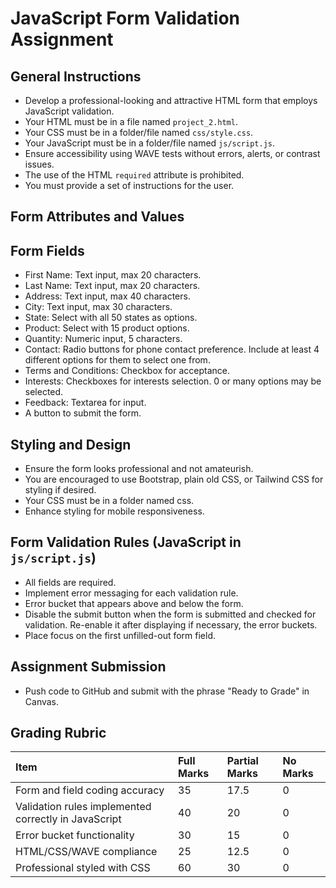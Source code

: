 # JavaScript Form Validation Assignment

## General Instructions

- Develop a professional-looking and attractive HTML form that employs JavaScript validation.
- Your HTML must be in a file named `project_2.html`.
- Your CSS must be in a folder/file named `css/style.css`.
- Your JavaScript must be in a folder/file named `js/script.js`.
- Ensure accessibility using WAVE tests without errors, alerts, or contrast issues.
- The use of the HTML `required` attribute is prohibited.
- You must provide a set of instructions for the user.

## Form Attributes and Values

<!-- The form must have the following attributes and values set:

- name = "order"
- id = "order"
- action = "https://ctec.clark.edu/~belgort/formprocessing/processform.php"
- method = "POST" -->

## Form Fields

- First Name: Text input, max 20 characters.
- Last Name: Text input, max 20 characters.
- Address: Text input, max 40 characters.
- City: Text input, max 30 characters.
- State: Select with all 50 states as options.
- Product: Select with 15 product options.
- Quantity: Numeric input, 5 characters.
- Contact: Radio buttons for phone contact preference. Include at least 4 different options for them to select one from.
- Terms and Conditions: Checkbox for acceptance.
- Interests: Checkboxes for interests selection. 0 or many options may be selected.
- Feedback: Textarea for input.
- A button to submit the form.

## Styling and Design

- Ensure the form looks professional and not amateurish.
- You are encouraged to use Bootstrap, plain old CSS, or Tailwind CSS for styling if desired.
- Your CSS must be in a folder named css.
- Enhance styling for mobile responsiveness.

## Form Validation Rules (JavaScript in `js/script.js`)

- All fields are required.
- Implement error messaging for each validation rule.
- Error bucket that appears above and below the form.
- Disable the submit button when the form is submitted and checked for validation. Re-enable it after displaying if necessary, the error buckets.
- Place focus on the first unfilled-out form field.

## Assignment Submission

- Push code to GitHub and submit with the phrase "Ready to Grade" in Canvas.

## Grading Rubric

| Item                                                 | Full Marks | Partial Marks | No Marks |
|:-----------------------------------------------------|:-----------|:--------------|:---------|
| Form and field coding accuracy                       | 35         | 17.5          | 0        |
| Validation rules implemented correctly in JavaScript | 40         | 20            | 0        |
| Error bucket functionality                           | 30         | 15            | 0        |
| HTML/CSS/WAVE compliance                             | 25         | 12.5          | 0        |
| Professional styled with CSS                         | 60         | 30            | 0        |

